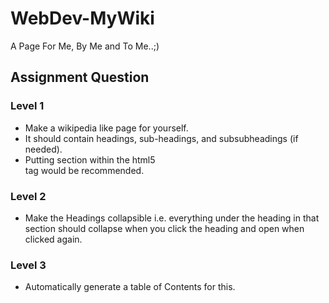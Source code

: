 # WebDev-MyWiki
A Page For Me, By Me and To Me..;)

## **Assignment Question**
### Level 1
- Make a wikipedia like page for yourself.
- It should contain headings, sub-headings, and subsubheadings (if needed).
- Putting section within the html5 <section> tag would be recommended.

### Level 2
- Make the Headings collapsible i.e. everything under the heading in that section should collapse when you click the heading and open when clicked again.

### Level 3
- Automatically generate a table of Contents for this.

